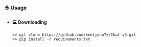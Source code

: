 ##  


### ☕ Usage  
- #### 💻 Downloading
     ```
    >> git clone https://github.com/kentjuno7z/Chat-v3.git
    >> pip install -r requirements.txt
    ```

